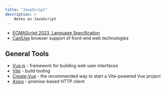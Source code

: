 ```yaml
---
title: "JavaScript"
description: >
    Notes on JavaScript
---
```


* [ECMAScript 2023, Language Specification](https://tc39.es/ecma262/)
* [CanIUse](https://caniuse.com/) browser support of front-end web technologies

## General Tools 
* [Vue.js](https://vuejs.org/) - framework for building web user interfaces
* [Vite](https://vitejs.dev/) - build tooling
* [Create-Vue](https://github.com/vuejs/create-vue) - the recommended way to start a Vite-powered Vue project
* [Axios](https://axios-http.com/) - promise-based HTTP client
